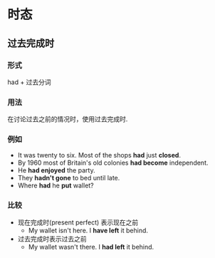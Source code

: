 # 时态

## 过去完成时

### 形式

had + 过去分词

### 用法

在讨论过去之前的情况时，使用过去完成时.

### 例如

* It was twenty to six. Most of the shops **had** just **closed**.
* By 1960 most of Britain's old colonies **had become** independent.
* He **had enjoyed** the party.
* They **hadn't gone** to bed until late.
* Where **had** he **put** wallet?

### 比较

* 现在完成时(present perfect) 表示现在之前
  * My wallet isn't here. I **have left** it behind.
* 过去完成时表示过去之前
  * My wallet wasn't there. I **had left** it behind.
